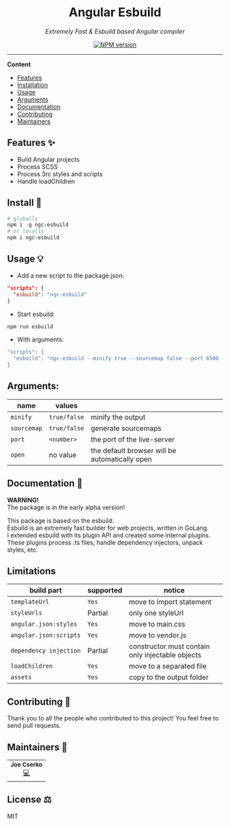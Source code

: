 <div align="center">
  <br>
  <p>
    <h1>Angular Esbuild</h1>
  </p>
  <p>
     <i>Extremely Fast & Esbuild based Angular compiler</i>
  </p>
  <p>

[![NPM version](https://img.shields.io/npm/v/ngc-esbuild?style=flat-square)](https://img.shields.io/npm/v/ngc-esbuild?style=flat-square)


  </p>
</div>

---

**Content**

* [Features](##features)
* [Installation](##install)
* [Usage](##usage)
* [Arguments](##arguments)
* [Documentation](##documentation)
* [Contributing](##contributing)
* [Maintainers](##maintainers)

## Features ✨
* Build Angular projects
* Process SCSS
* Process 3rc styles and scripts
* Handle loadChildren

## Install 🐙
```powershell
# globally
npm i -g ngc-esbuild
# or locally
npm i ngc-esbuild
```

## Usage 💡
* Add a new script to the package.json:
```json
"scripts": {
  "esbuild": "ngc-esbuild"
}
```
* Start esbuild:
```powershell
npm run esbuild
```
* With arguments:
```powershell
"scripts": {
  "esbuild": "ngc-esbuild --minify true --sourcemap false --port 6500 --open"
}
```

## Arguments:  
| name | values | |
| --- | --- | --- |
| `minify` | `true/false` | minify the output |
| `sourcemap` | `true/false` | generate sourcemaps |
| `port` | `<number>` | the port of the live-server |
| `open` | no value | the default browser will be automatically open |

## Documentation 📄
__WARNING!__  
The package is in the early alpha version!  

This package is based on the esbuild.  
Esbuild is an extremely fast builder for web projects, written in GoLang.  
I extended esbuild with its plugin API and created some internal plugins.  
These plugins process .ts files, handle dependency injectors, unpack styles, etc.

## Limitations
| build part | supported | notice |
| --- | --- | --- |
| `templateUrl` | `Yes` | move to import statement |
| `styleUrls` | Partial | only one styleUrl |
| `angular.json:styles` | `Yes` | move to main.css |
| `angular.json:scripts` | `Yes` | move to vendor.js |
| `dependency injection` | Partial | constructor must contain only injectable objects |
| `loadChildren` | `Yes` | move to a separated file |
| `assets` | `Yes` | copy to the output folder |


## Contributing 🍰

Thank you to all the people who contributed to this project!
You feel free to send pull requests.

## Maintainers 👷
<table>
  <tr>
    <td align="center">
        <sub><b>Joe Cserko</b></sub>
        <br>
        <a href="#" title="Code">💻</a>
    </td>
  </tr>
</table>

## License ⚖️
MIT
